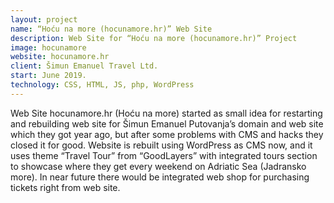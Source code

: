 ```yaml
---
layout: project
name: “Hoću na more (hocunamore.hr)” Web Site
description: Web Site for “Hoću na more (hocunamore.hr)” Project
image: hocunamore
website: hocunamore.hr
client: Šimun Emanuel Travel Ltd.
start: June 2019.
technology: CSS, HTML, JS, php, WordPress
---
```

Web Site hocunamore.hr (Hoću na more) started as small idea for restarting and rebuilding web site for Šimun Emanuel Putovanja’s domain and web site which they got year ago, but after some problems with CMS and hacks they closed it for good. Website is rebuilt using WordPress as CMS now, and it uses theme “Travel Tour” from “GoodLayers” with integrated tours section to showcase where they get every weekend on Adriatic Sea (Jadransko more). In near future there would be integrated web shop for purchasing tickets right from web site.